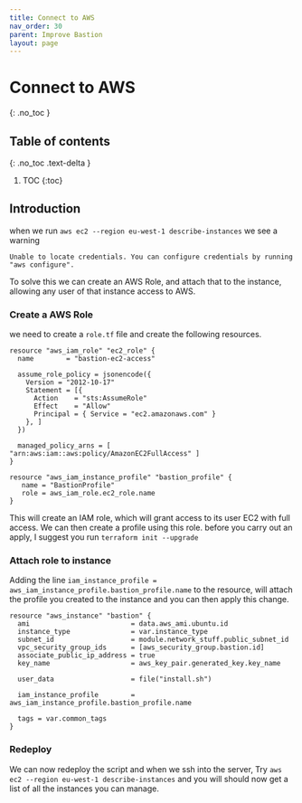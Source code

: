 ```yaml
---
title: Connect to AWS
nav_order: 30
parent: Improve Bastion
layout: page
---
```


# Connect to AWS
{: .no_toc }

## Table of contents
{: .no_toc .text-delta }

1. TOC
{:toc}

## Introduction
when we run `aws ec2 --region eu-west-1 describe-instances` we see a warning 

```
Unable to locate credentials. You can configure credentials by running "aws configure".
```

To solve this we can create an AWS Role, and attach that to the instance, allowing any user of that instance access to AWS.

### Create a AWS Role
we need to create a `role.tf` file and create the following resources.

```
resource "aws_iam_role" "ec2_role" {
  name        = "bastion-ec2-access"

  assume_role_policy = jsonencode({
    Version = "2012-10-17"
    Statement = [{
      Action    = "sts:AssumeRole"
      Effect    = "Allow"
      Principal = { Service = "ec2.amazonaws.com" }
    }, ]
  })

  managed_policy_arns = [ "arn:aws:iam::aws:policy/AmazonEC2FullAccess" ]
}

resource "aws_iam_instance_profile" "bastion_profile" {
   name = "BastionProfile"
   role = aws_iam_role.ec2_role.name
}
```

This will create an IAM role, which will grant access to its user EC2 with full access. We can then create a profile using this role. before you carry out an apply, I suggest you run `terraform init --upgrade`

### Attach role to instance
Adding the line `iam_instance_profile = aws_iam_instance_profile.bastion_profile.name` to the resource, will attach the profile you created to the instance and you can then apply this change.

```
resource "aws_instance" "bastion" {
  ami                         = data.aws_ami.ubuntu.id
  instance_type               = var.instance_type
  subnet_id                   = module.network_stuff.public_subnet_id
  vpc_security_group_ids      = [aws_security_group.bastion.id]
  associate_public_ip_address = true
  key_name                    = aws_key_pair.generated_key.key_name

  user_data                   = file("install.sh")

  iam_instance_profile        = aws_iam_instance_profile.bastion_profile.name

  tags = var.common_tags
}
```

### Redeploy
We can now redeploy the script and when we ssh into the server,  Try `aws ec2 --region eu-west-1 describe-instances` and you will should now get a list of all the instances you can manage.
